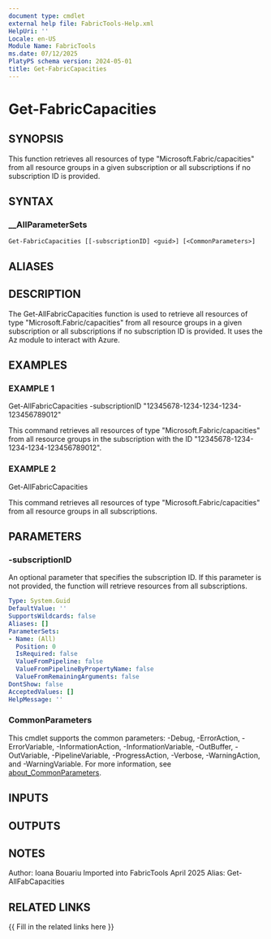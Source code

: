 ```yaml
---
document type: cmdlet
external help file: FabricTools-Help.xml
HelpUri: ''
Locale: en-US
Module Name: FabricTools
ms.date: 07/12/2025
PlatyPS schema version: 2024-05-01
title: Get-FabricCapacities
---
```


# Get-FabricCapacities

## SYNOPSIS

This function retrieves all resources of type "Microsoft.Fabric/capacities" from all resource groups in a given subscription or all subscriptions if no subscription ID is provided.

## SYNTAX

### __AllParameterSets

```
Get-FabricCapacities [[-subscriptionID] <guid>] [<CommonParameters>]
```

## ALIASES

## DESCRIPTION

The Get-AllFabricCapacities function is used to retrieve all resources of type "Microsoft.Fabric/capacities" from all resource groups in a given subscription or all subscriptions if no subscription ID is provided.
It uses the Az module to interact with Azure.

## EXAMPLES

### EXAMPLE 1

Get-AllFabricCapacities -subscriptionID "12345678-1234-1234-1234-123456789012"

This command retrieves all resources of type "Microsoft.Fabric/capacities" from all resource groups in the subscription with the ID "12345678-1234-1234-1234-123456789012".

### EXAMPLE 2

Get-AllFabricCapacities

This command retrieves all resources of type "Microsoft.Fabric/capacities" from all resource groups in all subscriptions.

## PARAMETERS

### -subscriptionID

An optional parameter that specifies the subscription ID.
If this parameter is not provided, the function will retrieve resources from all subscriptions.

```yaml
Type: System.Guid
DefaultValue: ''
SupportsWildcards: false
Aliases: []
ParameterSets:
- Name: (All)
  Position: 0
  IsRequired: false
  ValueFromPipeline: false
  ValueFromPipelineByPropertyName: false
  ValueFromRemainingArguments: false
DontShow: false
AcceptedValues: []
HelpMessage: ''
```

### CommonParameters

This cmdlet supports the common parameters: -Debug, -ErrorAction, -ErrorVariable,
-InformationAction, -InformationVariable, -OutBuffer, -OutVariable, -PipelineVariable,
-ProgressAction, -Verbose, -WarningAction, and -WarningVariable. For more information, see
[about_CommonParameters](https://go.microsoft.com/fwlink/?LinkID=113216).

## INPUTS

## OUTPUTS

## NOTES

Author: Ioana Bouariu
Imported into FabricTools April 2025
Alias: Get-AllFabCapacities

## RELATED LINKS

{{ Fill in the related links here }}

